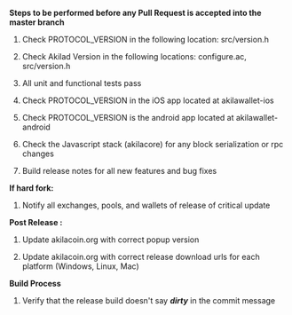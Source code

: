 **Steps to be performed before any Pull Request is accepted into the master branch**

  1. Check PROTOCOL_VERSION in the following location: src/version.h

  2. Check Akilad Version in the following locations: configure.ac, src/version.h

  3. All unit and functional tests pass

  4. Check PROTOCOL_VERSION in the iOS app located at akilawallet-ios

  5. Check PROTOCOL_VERSION is the android app located at akilawallet-android

  6. Check the Javascript stack (akilacore) for any block serialization or rpc changes
  
  7. Build release notes for all new features and bug fixes

**If hard fork:**

  1. Notify all exchanges, pools, and wallets of release of critical update

**Post Release :**

  1. Update akilacoin.org with correct popup version
  
  2. Update akilacoin.org with correct release download urls for each platform (Windows, Linux, Mac)

**Build Process**

  1. Verify that the release build doesn't say ***dirty*** in the commit message

